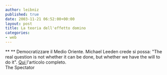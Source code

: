 ```yaml
---
author: leibniz
published: true
date: 2003-11-21 06:52:00+00:00
layout: post
title: La teoria dell'effetto domino
categories:
- web
---
```


 **
** Democratizzare il Medio Oriente. Michael  Leeden crede si possa: "The real question is not whether it can be done, but whether we have the will to do it". [ Qui ](http://www.spectator.co.uk/article.php3?table=old&section=current&issue=2003-11-22&id=3755)l'articolo completo.   
The Spectator

